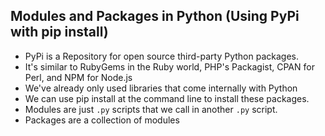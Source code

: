 ## Modules and Packages in Python (Using PyPi with pip install)

- PyPi is a Repository for open source third-party Python packages.
- It's similar to RubyGems in the Ruby world, PHP's Packagist, CPAN for Perl, and NPM for Node.js
- We've already only used libraries that come internally with Python
- We can use pip install at the command line to install these packages.
- Modules are just `.py` scripts that we call in another `.py` script.
- Packages are a collection of modules
